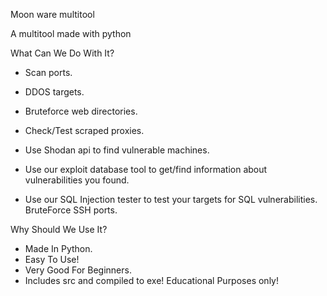 Moon ware multitool

A multitool made with python

What Can We Do With It?

- Scan ports.

- DDOS targets.

- Bruteforce web directories.

- Check/Test scraped proxies.

- Use Shodan api to find vulnerable machines.

- Use our exploit database tool to get/find information about vulnerabilities you found.

- Use our SQL Injection tester to test your targets for SQL vulnerabilities.
 BruteForce SSH ports.

Why Should We Use It?
- Made In Python.
- Easy To Use!
- Very Good For Beginners.
- Includes src and compiled to exe!
Educational Purposes only!
